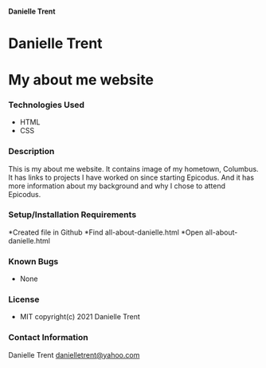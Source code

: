 #### Danielle Trent

# Danielle Trent

# My about me website


### Technologies Used
* HTML
* CSS

### Description
This is my about me website. It contains image of my hometown, Columbus. It has links to projects I have worked on since starting Epicodus. And it has more information about my background and why I chose to attend Epicodus.

### Setup/Installation Requirements
*Created file in Github
*Find all-about-danielle.html
*Open all-about-danielle.html

### Known Bugs
* None


### License
* MIT
copyright(c) 2021 Danielle Trent


### Contact Information
Danielle Trent danielletrent@yahoo.com

